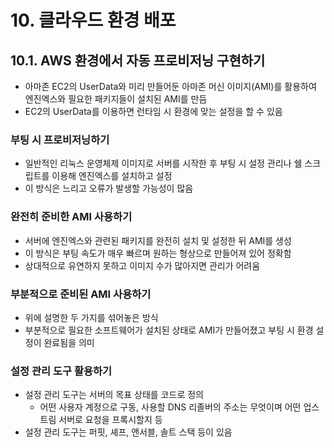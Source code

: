 # 10. 클라우드 환경 배포

## 10.1. AWS 환경에서 자동 프로비저닝 구현하기
- 아마존 EC2의 UserData와 미리 만들어둔 아마존 머신 이미지(AMI)를 활용하여 엔진엑스와 필요한 패키지들이 설치된 AMI를 만듬
- EC2의 UserData를 이용하면 런타임 시 환경에 맞는 설정을 할 수 있음
### 부팅 시 프로비저닝하기
- 일반적인 리눅스 운영체제 이미지로 서버를 시작한 후 부팅 시 설정 관리나 쉘 스크립트를 이용해 엔진엑스를 설치하고 설정
- 이 방식은 느리고 오류가 발생할 가능성이 많음
### 완전히 준비한 AMI 사용하기
- 서버에 엔진엑스와 관련된 패키지를 완전히 설치 및 설정한 뒤 AMI를 생성
- 이 방식은 부팅 속도가 매우 빠르며 원하는 형상으로 만들어져 있어 정확함
- 상대적으로 유연하지 못하고 이미지 수가 많아지면 관리가 어려움
### 부분적으로 준비된 AMI 사용하기
- 위에 설명한 두 가지를 섞어놓은 방식
- 부분적으로 필요한 소프트웨어가 설치된 상태로 AMI가 만들어졌고 부팅 시 환경 설정이 완료됨을 의미
### 설정 관리 도구 활용하기
- 설정 관리 도구는 서버의 목표 상태를 코드로 정의
    - 어떤 사용자 계정으로 구동, 사용할 DNS 리졸버의 주소는 무엇이며 어떤 업스트림 서버로 요청을 프록시할지 등
- 설정 관리 도구는 퍼핏, 셰프, 앤서블, 솔트 스택 등이 있음
